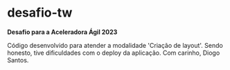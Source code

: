 # desafio-tw

**Desafio para a Aceleradora Ágil 2023**

Código desenvolvido para atender a modalidade 'Criação de layout'. Sendo honesto, tive dificuldades com o deploy da aplicação. Com carinho, Diogo Santos.

